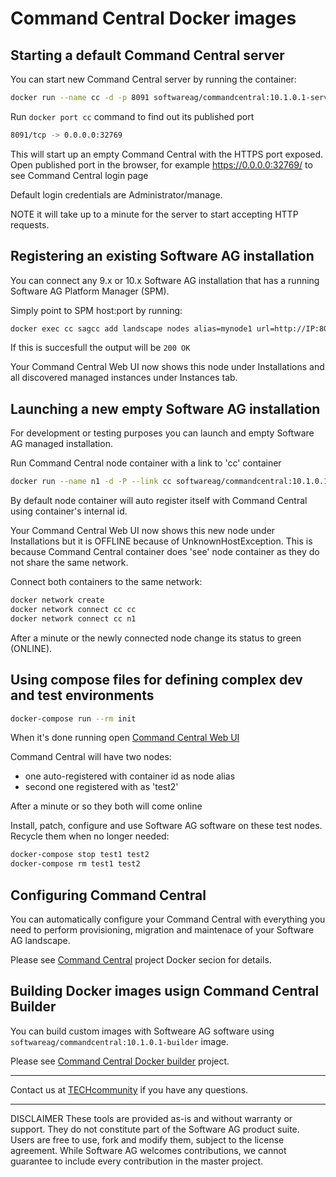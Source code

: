 # Command Central Docker images

## Starting a default Command Central server

You can start new Command Central server by running the container:

```bash
docker run --name cc -d -p 8091 softwareag/commandcentral:10.1.0.1-server
```

Run ```docker port cc``` command to find out its published port

```bash
8091/tcp -> 0.0.0.0:32769
```

This will start up an empty Command Central with the HTTPS port exposed.
Open published port in the browser, for example https://0.0.0.0:32769/ 
to see Command Central login page

Default login credentials are Administrator/manage.

NOTE it will take up to a minute for the server to start accepting HTTP requests.

## Registering an existing Software AG installation

You can connect any 9.x or 10.x Software AG installation that has a running Software AG Platform Manager (SPM).

Simply point to SPM host:port by running:

```bash
docker exec cc sagcc add landscape nodes alias=mynode1 url=http://IP:8092 -e 200
```

If this is succesfull the output will be ```200 OK```

Your Command Central Web UI now shows this node under Installations and all
discovered managed instances under Instances tab.

## Launching a new empty Software AG installation

For development or testing purposes you can launch and empty Software AG managed installation.

Run Command Central node container with a link to 'cc' container

```bash
docker run --name n1 -d -P --link cc softwareag/commandcentral:10.1.0.1-node
```

By default node container will auto register itself with Command Central using
container's internal id.

Your Command Central Web UI now shows this new node under Installations but
it is OFFLINE because of UnknownHostException.
This is because Command Central container does 'see' node container as they do not share the same network.

Connect both containers to the same network:

```bash
docker network create
docker network connect cc cc
docker network connect cc n1
```

After a minute or the newly connected node change its status to green (ONLINE).

## Using compose files for defining complex dev and test environments

```bash
docker-compose run --rm init
```

When it's done running open [Command Central Web UI](https://0.0.0.0:8091)

Command Central will have two nodes:

* one auto-registered with container id as node alias
* second one registered with as 'test2'

After a minute or so they both will come online

Install, patch, configure and use Software AG software on these
test nodes. Recycle them when no longer needed:

```bash
docker-compose stop test1 test2
docker-compose rm test1 test2
```

## Configuring Command Central

You can automatically configure your Command Central with everything
you need to perform provisioning, migration and maintenace of your
Software AG landscape.

Please see [Command Central](https://github.com/SoftwareAG/sagdevops-cc-server) project Docker secion for details.

## Building Docker images usign Command Central Builder

You can build custom images with Softweare AG software using
```softwareag/commandcentral:10.1.0.1-builder``` image.

Please see [Command Central Docker builder]() project.

_______________
Contact us at [TECHcommunity](mailto:technologycommunity@softwareag.com?subject=Github/SoftwareAG) if you have any questions.
_______________
DISCLAIMER
These tools are provided as-is and without warranty or support. They do not constitute part of the Software AG product suite. Users are free to use, fork and modify them, subject to the license agreement. While Software AG welcomes contributions, we cannot guarantee to include every contribution in the master project.

